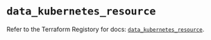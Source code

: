 # `data_kubernetes_resource`

Refer to the Terraform Registory for docs: [`data_kubernetes_resource`](https://registry.terraform.io/providers/hashicorp/kubernetes/2.25.1/docs/data-sources/resource).
